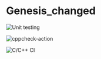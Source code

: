 # Genesis_changed

![Unit testing](https://github.com/99002632/Genesis_changed/workflows/Unit%20testing/badge.svg)

![cppcheck-action](https://github.com/99002632/Genesis_changed/workflows/cppcheck-action/badge.svg)

![C/C++ CI](https://github.com/99002632/Genesis_changed/workflows/C/C++%20CI/badge.svg)
